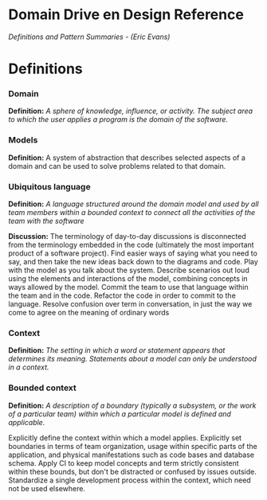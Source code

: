 # Domain Drive en Design Reference

*Definitions and Pattern Summaries - (Eric Evans)*

# Definitions

### Domain

**Definition:** *A sphere of knowledge, influence, or activity. The subject area to which the user applies a program is the domain of the software.*

### Models
**Definition:** A system of abstraction that describes selected aspects of a domain and can be used to solve problems related to that domain.

### Ubiquitous language
**Definition:** *A language structured around the domain model and used by all team members within a bounded context to connect all the activities of the team with the software*

**Discussion:** The terminology of day-to-day discussions is disconnected from the terminology embedded in the code (ultimately the most important product of a software project).
Find easier ways of saying what you need to say, and then take the new ideas back down to the diagrams and code.
Play with the model as you talk about the system. Describe scenarios out loud using the elements and interactions of the model, combining concepts in ways allowed by the model.
Commit the team to use that language within the team and in the code. Refactor the code in order to commit to the language. Resolve confusion over term in conversation, in just the way we come to agree on the meaning of ordinary words

### Context
**Definition:** *The setting in which a word or statement appears that determines its meaning. Statements about a model can only be understood in a context.*

### Bounded context
**Definition:** *A description of a boundary (typically a subsystem, or the work of a particular team) within which a particular model is defined and applicable.*

Explicitly define the context within which a model applies. Explicitly set boundaries in terms of team organization, usage within specific parts of the application, and physical manifestations such as code bases and database schema.
Apply CI to keep model concepts and term strictly consistent within these bounds, but don't be distracted or confused by issues outside.
Standardize a single development process within the context, which need not be used elsewhere.




